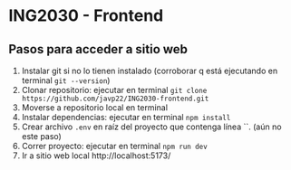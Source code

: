 # ING2030 - Frontend

## Pasos para acceder a sitio web
1. Instalar git si no lo tienen instalado (corroborar q está ejecutando en terminal `git --version`)
2. Clonar repositorio: ejecutar en terminal `git clone https://github.com/javp22/ING2030-frontend.git`
3. Moverse a repositorio local en terminal
4. Instalar dependencias: ejecutar en terminal `npm install`
5. Crear archivo `.env` en raíz del proyecto que contenga línea ``. (aún no este paso)
6. Correr proyecto: ejecutar en terminal `npm run dev`
7. Ir a sitio web local http://localhost:5173/